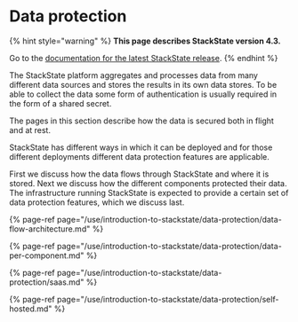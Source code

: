 # Data protection

{% hint style="warning" %}
**This page describes StackState version 4.3.**

Go to the [documentation for the latest StackState release](https://docs.stackstate.com/).
{% endhint %}

The StackState platform aggregates and processes data from many different data sources and stores the results in its own data stores. To be able to collect the data  some form of authentication is usually required in the form of a shared secret.

The pages in this section describe how the data is secured both in flight and at rest.

StackState has different ways in which it can be deployed and for those different deployments different data protection features are applicable.

First we discuss how the data flows through StackState and where it is stored. Next we discuss how the different components protected their data. The infrastructure running StackState is expected to provide a certain set of data protection features, which we discuss last.

{% page-ref page="/use/introduction-to-stackstate/data-protection/data-flow-architecture.md" %}

{% page-ref page="/use/introduction-to-stackstate/data-protection/data-per-component.md" %}

{% page-ref page="/use/introduction-to-stackstate/data-protection/saas.md" %}

{% page-ref page="/use/introduction-to-stackstate/data-protection/self-hosted.md" %}
